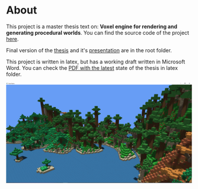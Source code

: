 # About
This project is a master thesis text on: **Voxel engine for rendering and generating procedural worlds**.
You can find the source code of the project [here](https://github.com/heppyn/VoxelGame).

Final version of the [thesis](thesis.pdf) and it's [presentation](presentation.pdf) are in the root folder.

This project is written in latex, but has a working draft written in Microsoft Word.
You can check the [PDF with the latest](https://github.com/heppyn/MasterThesis/blob/main/latex/DP_hepner_lukas.pdf) state of the thesis in latex folder.

![valleys](valleys.PNG)
